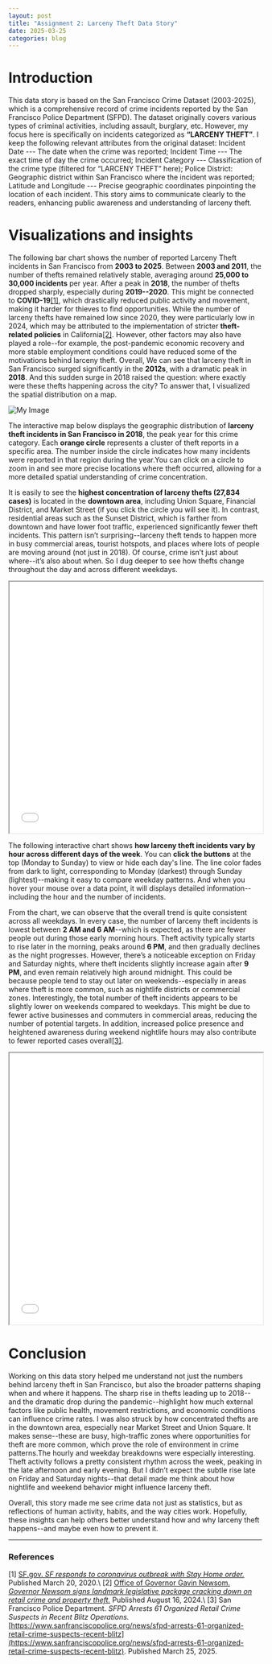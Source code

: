 ```yaml
---
layout: post
title: "Assignment 2: Larceny Theft Data Story"
date: 2025-03-25
categories: blog
---
```

# Introduction
This data story is based on the San Francisco Crime Dataset (2003-2025), which is a comprehensive record of crime incidents reported by the San Francisco Police Department (SFPD). The dataset originally covers various types of criminal activities, including assault, burglary, etc. However, my focus here is specifically on incidents categorized as **“LARCENY THEFT”**. I keep the following relevant attributes from the original dataset: Incident Date --- The date when the crime was reported; Incident Time --- The exact time of day the crime occurred; Incident Category --- Classification of the crime type (filtered for “LARCENY THEFT” here); Police District: Geographic district within San Francisco where the incident was reported; Latitude and Longitude --- Precise geographic coordinates pinpointing the location of each incident. This story aims to communicate clearly to the readers, enhancing public awareness and understanding of larceny theft.

# Visualizations and insights
The following bar chart shows the number of reported Larceny Theft incidents in San Francisco from **2003 to 2025**. Between **2003 and 2011**, the number of thefts remained relatively stable, averaging around **25,000 to 30,000 incidents** per year. After a peak in **2018**, the number of thefts dropped sharply, especially during **2019--2020**. This might be connected to **COVID-19**<a href="#ref1">[1]</a>, which drastically reduced public activity and movement, making it harder for thieves to find opportunities. While the number of larceny thefts have remained low since 2020, they were particularly low in 2024, which may be attributed to the implementation of stricter **theft-related policies** in California<a href="#ref1">[2]</a>. However, other factors may also have played a role--for example, the post-pandemic economic recovery and more stable employment conditions could have reduced some of the motivations behind larceny theft. Overall, We can see that larceny theft in San Francisco surged significantly in the **2012s**, with a dramatic peak in **2018**. And this sudden surge in 2018 raised the question: where exactly were these thefts happening across the city? To answer that, I visualized the spatial distribution on a map.

![My Image](https://ndszt.github.io/yst.github.io/images/larceny_theft_per_year.png)

The interactive map below displays the geographic distribution of **larceny theft incidents in San Francisco in 2018**, the peak year for this crime category. Each **orange circle** represents a cluster of theft reports in a specific area. The number inside the circle indicates how many incidents were reported in that region during the year.You can click on a circle to zoom in and see more precise locations where theft occurred, allowing for a more detailed spatial understanding of crime concentration.


It is easily to see the **highest concentration of larceny thefts (27,834 cases)** is located in the **downtown area**, including Union Square, Financial District, and Market Street (if you click the circle you will see it). In contrast, residential areas such as the Sunset District, which is farther from downtown and have lower foot traffic, experienced significantly fewer theft incidents. This pattern isn’t surprising--larceny theft tends to happen more in busy commercial areas, tourist hotspots, and places where lots of people are moving around (not just in 2018). Of course, crime isn’t just about where--it’s also about when. So I dug deeper to see how thefts change throughout the day and across different weekdays.

<iframe src="/yst.github.io/HTML/larceny_map_2018.html" width="100%" height="500"></iframe>

The following interactive chart shows **how larceny theft incidents vary by hour across different days of the week**. You can **click the buttons** at the top (Monday to Sunday) to view or hide each day's line. The line color fades from dark to light, corresponding to Monday (darkest) through Sunday (lightest)--making it easy to compare weekday patterns. And when you hover your mouse over a data point, it will displays detailed information--including the hour and the number of incidents.


From the chart, we can observe that the overall trend is quite consistent across all weekdays. In every case, the number of larceny theft incidents is lowest between **2 AM and 6 AM**--which is expected, as there are fewer people out during those early morning hours. Theft activity typically starts to rise later in the morning, peaks around **6 PM**, and then gradually declines as the night progresses. However, there’s a noticeable exception on Friday and Saturday nights, where theft incidents slightly increase again after **9 PM**, and even remain relatively high around midnight. This could be because people tend to stay out later on weekends--especially in areas where theft is more common, such as nightlife districts or commercial zones. Interestingly, the total number of theft incidents appears to be slightly lower on weekends compared to weekdays. This might be due to fewer active businesses and commuters in commercial areas, reducing the number of potential targets. In addition, increased police presence and heightened awareness during weekend nightlife hours may also contribute to fewer reported cases overall<a href="#ref1">[3]</a>.

<iframe src="/yst.github.io/HTML/larceny_theft_by_week.html" width="100%" height="540"></iframe>

# Conclusion
Working on this data story helped me understand not just the numbers behind larceny theft in San Francisco, but also the broader patterns shaping when and where it happens. The sharp rise in thefts leading up to 2018--and the dramatic drop during the pandemic--highlight how much external factors like public health, movement restrictions, and economic conditions can influence crime rates. I was also struck by how concentrated thefts are in the downtown area, especially near Market Street and Union Square. It makes sense--these are busy, high-traffic zones where opportunities for theft are more common, which prove the role of environment in crime patterns.The hourly and weekday breakdowns were especially interesting. Theft activity follows a pretty consistent rhythm across the week, peaking in the late afternoon and early evening. But I didn’t expect the subtle rise late on Friday and Saturday nights--that detail made me think about how nightlife and weekend behavior might influence larceny theft.


Overall, this story made me see crime data not just as statistics, but as reflections of human activity, habits, and the way cities work. Hopefully, these insights can help others better understand how and why larceny theft happens--and maybe even how to prevent it.


---
### References
<span id="ref1">[1]</span> [SF.gov. *SF responds to coronavirus outbreak with Stay Home order.*](https://sf.gov/news/sf-responds-coronavirus-outbreak-stay-home-order) Published March 20, 2020.\\
<span id="ref1">[2]</span> [Office of Governor Gavin Newsom. *Governor Newsom signs landmark legislative package cracking down on retail crime and property theft.*](https://www.gov.ca.gov/2024/08/16/governor-newsom-signs-landmark-legislative-package-cracking-down-on-retail-crime-and-property-theft/) Published August 16, 2024.\\
<span id="ref1">[3]</span> San Francisco Police Department. *SFPD Arrests 61 Organized Retail Crime Suspects in Recent Blitz Operations.* [https://www.sanfranciscopolice.org/news/sfpd-arrests-61-organized-retail-crime-suspects-recent-blitz](https://www.sanfranciscopolice.org/news/sfpd-arrests-61-organized-retail-crime-suspects-recent-blitz). Published March 25, 2025.
